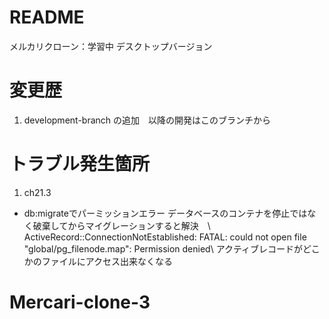 # README

メルカリクローン：学習中
デスクトップバージョン

# 変更歴
1. development-branch の追加　以降の開発はこのブランチから


# トラブル発生箇所
1. ch21.3
* db:migrateでパーミッションエラー
データベースのコンテナを停止ではなく破棄してからマイグレーションすると解決　\\
ActiveRecord::ConnectionNotEstablished: FATAL:  could not open file "global/pg_filenode.map": Permission denied\\
アクティブレコードがどこかのファイルにアクセス出来なくなる
# Mercari-clone-3

